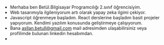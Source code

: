 - Merhaba ben Betül.Bilgisayar Programcılığı 2.sınıf öğrencisiyim.
- Web tasarımıyla ilgileniyorum artı olarak yapay zeka ilgimi çekiyor.
- Javascript öğrenmeye başladım. React derslerine başladım basit projeler yapıyorum. Kendimi yazılım konusunda geliştirmeye çalışıyorum.
- Bana asllan.betull@gmail.com mail adresimden ulaşabilirsiniz veya profilimde bulunan linkedin hesabımdan.
- 


<!---
frapann/frapann is a ✨ special ✨ repository because its `README.md` (this file) appears on your GitHub profile.
You can click the Preview link to take a look at your changes.
--->
